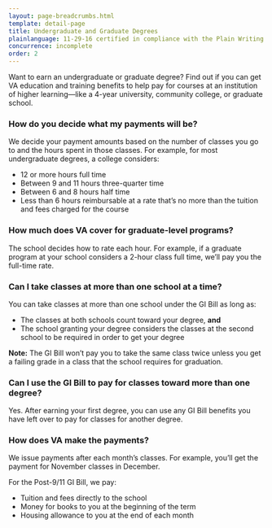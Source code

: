 ```yaml
---
layout: page-breadcrumbs.html
template: detail-page
title: Undergraduate and Graduate Degrees
plainlanguage: 11-29-16 certified in compliance with the Plain Writing Act
concurrence: incomplete
order: 2
---
```

<div itemscope itemtype="http://schema.org/FAQPage">
<div itemprop="description" class="va-introtext">

Want to earn an undergraduate or graduate degree? Find out if you can get VA education and training benefits to help pay for courses  at an institution of higher learning—like a 4-year university, community college, or graduate school.

</div>


<div class="feature" markdown=“1” itemscope itemtype="http://schema.org/Question">

<h3 itemprop="name">How do you decide what my payments will be?</h3>
<div itemprop="acceptedAnswer" itemscope itemtype="http://schema.org/Answer">
<div itemprop="text">

We decide your payment amounts based on the number of classes you go to and the hours spent in those classes. For example, for most undergraduate degrees, a college considers:

-	12 or more hours full time
-	Between 9 and 11 hours three-quarter time
-	Between 6 and 8 hours half time
-	Less than 6 hours reimbursable at a rate that’s no more than the tuition and fees charged for the course

</div>
</div>
</div>


<div itemscope itemtype="http://schema.org/Question">

<h3 itemprop="name">How much does VA cover for graduate-level programs?</h3>
<div itemprop="acceptedAnswer" itemscope itemtype="http://schema.org/Answer">
<div itemprop="text">

The school decides how to rate each hour. For example, if a graduate program at your school considers a 2-hour class full time, we’ll pay you the full-time rate.

</div>
</div>
</div>

<div itemscope itemtype="http://schema.org/Question">

<h3 itemprop="name">Can I take classes at more than one school at a time?</h3>
<div itemprop="acceptedAnswer" itemscope itemtype="http://schema.org/Answer">
<div itemprop="text">

You can take classes at more than one school under the GI Bill as long as:
- The classes at both schools count toward your degree, **and**
- The school granting your degree considers the classes at the second school to be required in order to get your degree

**Note:** The GI Bill won’t pay you to take the same class twice unless you get a failing grade in a class that the school requires for graduation.

</div>
</div>
</div>


<div itemscope itemtype="http://schema.org/Question">

<h3 itemprop="name">Can I use the GI Bill to pay for classes toward more than one degree?</h3>
<div itemprop="acceptedAnswer" itemscope itemtype="http://schema.org/Answer">
<div itemprop="text">

Yes. After earning your first degree, you can use any GI Bill benefits you have left over to pay for classes for another degree.

</div>
</div>
</div>

<div itemscope itemtype="http://schema.org/Question">

<h3 itemprop="name">How does VA make the payments?</h3>
<div itemprop="acceptedAnswer" itemscope itemtype="http://schema.org/Answer">
<div itemprop="text">

We issue payments after each month’s classes. For example, you’ll get the payment for November classes in December.

For the Post-9/11 GI Bill, we pay:
- Tuition and fees directly to the school
- Money for books to you at the beginning of the term
- Housing allowance to you at the end of each month

</div>
</div>
</div>
</div>
